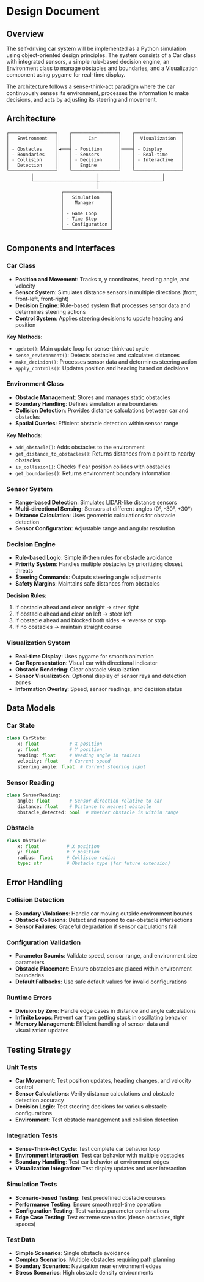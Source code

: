 # Design Document

## Overview

The self-driving car system will be implemented as a Python simulation using object-oriented design principles. The system consists of a Car class with integrated sensors, a simple rule-based decision engine, an Environment class to manage obstacles and boundaries, and a Visualization component using pygame for real-time display.

The architecture follows a sense-think-act paradigm where the car continuously senses its environment, processes the information to make decisions, and acts by adjusting its steering and movement.

## Architecture

```
┌─────────────────┐    ┌─────────────────┐    ┌─────────────────┐
│   Environment   │    │      Car        │    │  Visualization  │
│                 │    │                 │    │                 │
│ - Obstacles     │◄───┤ - Position      │────┤ - Display       │
│ - Boundaries    │    │ - Sensors       │    │ - Real-time     │
│ - Collision     │    │ - Decision      │    │ - Interactive   │
│   Detection     │    │   Engine        │    │                 │
└─────────────────┘    └─────────────────┘    └─────────────────┘
         │                       │                       │
         └───────────────────────┼───────────────────────┘
                                 │
                    ┌─────────────────┐
                    │   Simulation    │
                    │    Manager      │
                    │                 │
                    │ - Game Loop     │
                    │ - Time Step     │
                    │ - Configuration │
                    └─────────────────┘
```

## Components and Interfaces

### Car Class
- **Position and Movement**: Tracks x, y coordinates, heading angle, and velocity
- **Sensor System**: Simulates distance sensors in multiple directions (front, front-left, front-right)
- **Decision Engine**: Rule-based system that processes sensor data and determines steering actions
- **Control System**: Applies steering decisions to update heading and position

**Key Methods:**
- `update()`: Main update loop for sense-think-act cycle
- `sense_environment()`: Detects obstacles and calculates distances
- `make_decision()`: Processes sensor data and determines steering action
- `apply_controls()`: Updates position and heading based on decisions

### Environment Class
- **Obstacle Management**: Stores and manages static obstacles
- **Boundary Handling**: Defines simulation area boundaries
- **Collision Detection**: Provides distance calculations between car and obstacles
- **Spatial Queries**: Efficient obstacle detection within sensor range

**Key Methods:**
- `add_obstacle()`: Adds obstacles to the environment
- `get_distance_to_obstacles()`: Returns distances from a point to nearby obstacles
- `is_collision()`: Checks if car position collides with obstacles
- `get_boundaries()`: Returns environment boundary information

### Sensor System
- **Range-based Detection**: Simulates LIDAR-like distance sensors
- **Multi-directional Sensing**: Sensors at different angles (0°, -30°, +30°)
- **Distance Calculation**: Uses geometric calculations for obstacle detection
- **Sensor Configuration**: Adjustable range and angular resolution

### Decision Engine
- **Rule-based Logic**: Simple if-then rules for obstacle avoidance
- **Priority System**: Handles multiple obstacles by prioritizing closest threats
- **Steering Commands**: Outputs steering angle adjustments
- **Safety Margins**: Maintains safe distances from obstacles

**Decision Rules:**
1. If obstacle ahead and clear on right → steer right
2. If obstacle ahead and clear on left → steer left  
3. If obstacle ahead and blocked both sides → reverse or stop
4. If no obstacles → maintain straight course

### Visualization System
- **Real-time Display**: Uses pygame for smooth animation
- **Car Representation**: Visual car with directional indicator
- **Obstacle Rendering**: Clear obstacle visualization
- **Sensor Visualization**: Optional display of sensor rays and detection zones
- **Information Overlay**: Speed, sensor readings, and decision status

## Data Models

### Car State
```python
class CarState:
    x: float           # X position
    y: float           # Y position  
    heading: float     # Heading angle in radians
    velocity: float    # Current speed
    steering_angle: float  # Current steering input
```

### Sensor Reading
```python
class SensorReading:
    angle: float       # Sensor direction relative to car
    distance: float    # Distance to nearest obstacle
    obstacle_detected: bool  # Whether obstacle is within range
```

### Obstacle
```python
class Obstacle:
    x: float          # X position
    y: float          # Y position
    radius: float     # Collision radius
    type: str         # Obstacle type (for future extension)
```

## Error Handling

### Collision Detection
- **Boundary Violations**: Handle car moving outside environment bounds
- **Obstacle Collisions**: Detect and respond to car-obstacle intersections
- **Sensor Failures**: Graceful degradation if sensor calculations fail

### Configuration Validation
- **Parameter Bounds**: Validate speed, sensor range, and environment size parameters
- **Obstacle Placement**: Ensure obstacles are placed within environment boundaries
- **Default Fallbacks**: Use safe default values for invalid configurations

### Runtime Errors
- **Division by Zero**: Handle edge cases in distance and angle calculations
- **Infinite Loops**: Prevent car from getting stuck in oscillating behavior
- **Memory Management**: Efficient handling of sensor data and visualization updates

## Testing Strategy

### Unit Tests
- **Car Movement**: Test position updates, heading changes, and velocity control
- **Sensor Calculations**: Verify distance calculations and obstacle detection accuracy
- **Decision Logic**: Test steering decisions for various obstacle configurations
- **Environment**: Test obstacle management and collision detection

### Integration Tests
- **Sense-Think-Act Cycle**: Test complete car behavior loop
- **Environment Interaction**: Test car behavior with multiple obstacles
- **Boundary Handling**: Test car behavior at environment edges
- **Visualization Integration**: Test display updates and user interaction

### Simulation Tests
- **Scenario-based Testing**: Test predefined obstacle courses
- **Performance Testing**: Ensure smooth real-time operation
- **Configuration Testing**: Test various parameter combinations
- **Edge Case Testing**: Test extreme scenarios (dense obstacles, tight spaces)

### Test Data
- **Simple Scenarios**: Single obstacle avoidance
- **Complex Scenarios**: Multiple obstacles requiring path planning
- **Boundary Scenarios**: Navigation near environment edges
- **Stress Scenarios**: High obstacle density environments